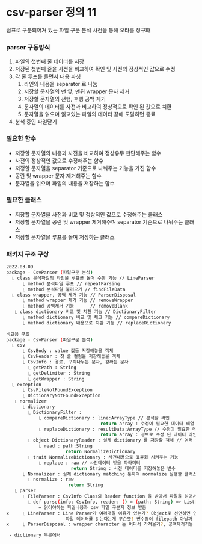 # csv-parser 정의 11
쉼표로 구분되어져 있는 파일 구문 분석
사전을 통해 오타를 정규화 

### parser 구동방식
1. 파일의 첫번째 줄 데이터를 저장
2. 저장된 첫번째 줄을 사전을 비교하여 확인 및 사전의 정상적인 값으로 수정
3. 각 줄 루프를 돌면서 내용 파싱
   1. 라인의 내용을 separator 로 나눔
   2. 저장할 문자열의 맨 앞, 맨뒤 wrapper 문자 제거
   3. 저장할 문자열의 선행, 후행 공백 제거
   4. 문자열의 데이터를 사전과 비교하여 정상적으로 확인 된 값으로 치환
   5. 문자열을 읽으며 읽고있는 파일의 데이터 끝에 도달하면 종료
4. 분석 중인 파일닫기

### 필요한 함수
- 저장할 문자열의 내용과 사전을 비교하여 정상유무 판단해주는 함수 
- 사전의 정상적인 값으로 수정해주는 함수
- 저정할 문자열을 separator 기준으로 나눠주는 기능을 가진 함수
- 공란 및 wrapper 문자 제거해주는 함수
- 문자열을 읽으며 파일의 내용을 저장하는 함수

### 필요한 클래스
- 저장할 문자열을 사전과 비교 및 정상적인 값으로 수정해주는 클래스
- 저장할 문자열을 공란 및 wrapper 제거해주며 separator 기준으로 나눠주는 클래스
- 저장할 문자열을 루프를 돌며 저장하는 클래스

### 패키지 구조 구상
````bash
2022.03.09
package - CsvParser (파일구문 분석)
  ⎿ class 분석파일의 라인을 루프를 돌며 수행 기능 // LineParser
      ⎿ method 분석파일 루프 // repeatParsing
      ⎿ method 분석파일 불러오기 // findFileData
  ⎿ class wrapper, 공백 제거 기능 // ParserDisposal
      ⎿ method wrapper 제거 기능 // removeWrapper
      ⎿ method 공백제거 기능      // removeBlank
   ⎿ class dictionary 비교 및 치환 기능 // DictionaryFilter
      ⎿ method dictionary 비교 및 체크 기능 // compareDictionary
      ⎿ method dictionary 내용으로 치환 기능 // replaceDictionary
        
비교용 구조
package - CsvParser (파일구문 분석)
  ⎿ csv
      ⎿ CsvBody : value 값들 저장해놓을 객체
      ⎿ CsvHeader : 첫 줄 컬럼을 저장해놓을 객체
      ⎿ CsvInfo : 경로, 구획나누는 문자, 감싸는 문자
        ⎿ getPath : String
        ⎿ getDelimiter : String
        ⎿ getWrapper : String
  ⎿ exception
      ⎿ CsvFileNotFoundException
      ⎿ DictionaryNotFoundException
   ⎿ normalizer
      ⎿ dictionary
        ⎿ DictionaryFilter : 
            ⎿ compareDictionary : line:ArrayType // 분석할 라인
                                   return array : 수정이 필요한 데이터 배열
            ⎿ replaceDictionary : resultData:ArrayType // 수정이 필요한 데이터 배열
                                   return array : 정보로 수정 된 데이터 라인
        ⎿ object DictionaryReader : 실제 dictionary 를 저장할 객체 // 여러 곳에서 사용 되어져서 object ??
            ⎿ read : path:String 
                      return NormalizeDictionary 
        ⎿ trait NormalizeDictionary : 사전내용으로 표쥰화 시켜주는 기능
            ⎿ replace : raw // 사전데이터 받을 파라미터
                        return String : 사전 데이터를 저장해놓은 변수
      ⎿ Normalizer : 실제 dictionary matching 통하여 normalize 실행할 클래스
        ⎿ normalize : raw
                       return String
   ⎿ parser
      ⎿ FileParser : CsvInfo Class와 Reader function 을 받아서 파일을 읽어서 제공하는 function
        ⎿ def parse(info: CsvInfo, reader: () = (path: String) => List[String]): CsvInfo
            = 읽어야하는 파일내용과 csv 파일 구분자 정보 받음
x     ⎿ LineParser : Line Parser가 여러개일 이유가 있는가? Object로 선언하면 안되는 이유
                      파일 데이터를 읽는다는게 무슨뜻? 변수명이 filepath 아닐까
x     ⎿ ParserDisposal : wrapper character 는 어디서 가져올거?, 공백제거기능 왜 별도로 만듬?

 - dictionary 부분에서 
````
